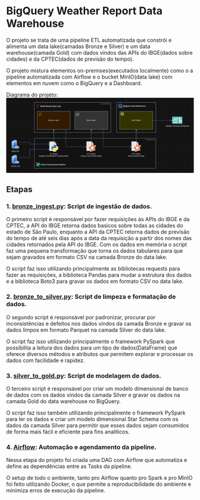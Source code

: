 # BigQuery Weather Report Data Warehouse
O projeto se trata de uma pipeline ETL automatizada que constrói e alimenta um data lake(camadas Bronze e Silver) e um data warehouse(camada Gold) com dados vindos das APIs do IBGE(dados sobre cidades) e da CPTEC(dados de previsão do tempo).

O projeto mistura elementos on-premises(executados localmente) como o a pipeline automatizada com Airflow e o bucket MinIO(data lake) com elementos em nuvem como o BigQuery e a Dashboard.

Diagrama do projeto:
![Diagrama do Projeto](.github/images/project_diagram.png)


## Etapas

### 1. [bronze_ingest.py](src/etl/bronze_ingest.py): Script de ingestão de dados.
O primeiro script é responsável por fazer requisições às APIs do IBGE e da CPTEC, a API do IBGE retorna dados basicos sobre todas as cidades do estado de São Paulo, enquanto a API da CPTEC retorna dados de previsão do tempo de até seis dias após a data da requisição a partir dos nomes das cidades retornados pela API do IBGE. Com os dados em memória o script faz uma pequena transformação que torna os dados tabulares para que sejam gravados em formato CSV na camada Bronze do data lake.

O script faz isso utilizando principalmente as bibliotecas requests para fazer as requisições, a biblioteca Pandas para mudar a estrutura dos dados e a biblioteca Boto3 para gravar os dados em formato CSV no data lake.

### 2. [bronze_to_silver.py](src/etl/bronze_to_silver.py): Script de limpeza e formatação de dados.
O segundo script é responsável por padronizar, procurar por inconsistências e defeitos nos dados vindos da camada Bronze e gravar os dados limpos em formato Parquet na camada Silver do data lake.

O script faz isso utilizando principalmente o framework PySpark que possibilita a leitura dos dados para um tipo de dados(DataFrame) que oferece diversos métodos e atributos que permitem explorar e processar os dados com facilidade e rapidez.

### 3. [silver_to_gold.py](src/etl/silver_to_gold.py): Script de modelagem de dados.
O terceiro script é responsável por criar um modelo dimensional de banco de dados com os dados vindos da camada Silver e gravar os dados na camada Gold do data warehouse no BigQuery.

O script faz isso também utilizando principalmente o framework PySpark para ler os dados e criar um modelo dimensional Star Schema com os dados da camada Silver para permitir que esses dados sejam consumidos de forma mais fácil e eficiente para fins analíticos.

### 4. [Airflow](airflow/): Automação e agendamento da pipeline.
Nessa etapa do projeto foi criada uma DAG com Airflow que automatiza e define as dependências entre as Tasks da pipeline.

O setup de todo o ambiente, tanto pro Airflow quanto pro Spark e pro MinIO foi feito utilizando Docker, o que permite a reproducibilidade do ambiente e minimiza erros de execução da pipeline.